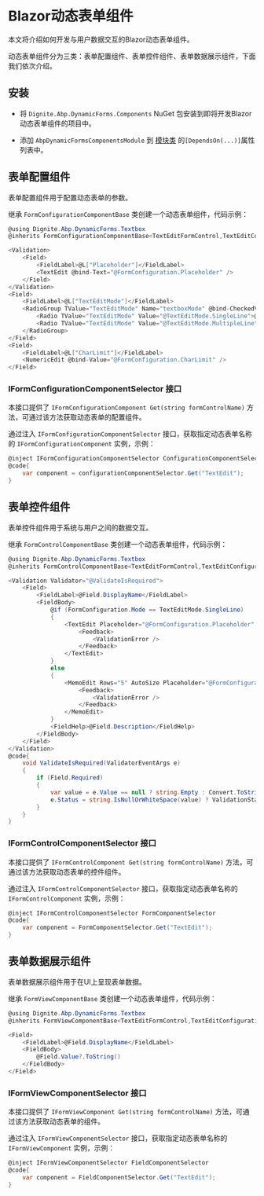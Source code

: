 # Blazor动态表单组件

本文将介绍如何开发与用户数据交互的Blazor动态表单组件。

动态表单组件分为三类：表单配置组件、表单控件组件、表单数据展示组件，下面我们依次介绍。

## 安装

* 将 `Dignite.Abp.DynamicForms.Components` NuGet 包安装到即将开发Blazor动态表单组件的项目中。

* 添加 `AbpDynamicFormsComponentsModule` 到 [模块类](https://docs.abp.io/en/abp/latest/Module-Development-Basics) 的`[DependsOn(...)]`属性列表中。

## 表单配置组件

表单配置组件用于配置动态表单的参数。

继承 `FormConfigurationComponentBase` 类创建一个动态表单组件，代码示例：

```csharp
@using Dignite.Abp.DynamicForms.Textbox
@inherits FormConfigurationComponentBase<TextEditFormControl,TextEditConfiguration>

<Validation>
    <Field>
        <FieldLabel>@L["Placeholder"]</FieldLabel>
        <TextEdit @bind-Text="@FormConfiguration.Placeholder" />
    </Field>
</Validation>
<Field>
    <FieldLabel>@L["TextEditMode"]</FieldLabel>
    <RadioGroup TValue="TextEditMode" Name="textboxMode" @bind-CheckedValue="@FormConfiguration.Mode">
        <Radio TValue="TextEditMode" Value="@TextEditMode.SingleLine">@L["SingleLine"]</Radio>
        <Radio TValue="TextEditMode" Value="@TextEditMode.MultipleLine">@L["MultipleLine"]</Radio>
    </RadioGroup>
</Field>
<Field>
    <FieldLabel>@L["CharLimit"]</FieldLabel>
    <NumericEdit @bind-Value="@FormConfiguration.CharLimit" />
</Field>
```

### IFormConfigurationComponentSelector 接口

本接口提供了 `IFormConfigurationComponent Get(string formControlName)` 方法，可通过该方法获取动态表单的配置组件。

通过注入 `IFormConfigurationComponentSelector` 接口，获取指定动态表单名称的 `IFormConfigurationComponent` 实例，示例：

```csharp
@inject IFormConfigurationComponentSelector ConfigurationComponentSelector
@code{
    var component = configurationComponentSelector.Get("TextEdit");
}
```

## 表单控件组件

表单控件组件用于系统与用户之间的数据交互。

继承 `FormControlComponentBase` 类创建一个动态表单组件，代码示例：

```csharp
@using Dignite.Abp.DynamicForms.Textbox
@inherits FormControlComponentBase<TextEditFormControl,TextEditConfiguration,string>

<Validation Validator="@ValidateIsRequired">
    <Field>
        <FieldLabel>@Field.DisplayName</FieldLabel>
        <FieldBody>
            @if (FormConfiguration.Mode == TextEditMode.SingleLine)
            {
                <TextEdit Placeholder="@FormConfiguration.Placeholder" MaxLength="@FormConfiguration.CharLimit" Text="@Field.Value?.ToString()" TextChanged="@ChangeValueAsync">
                    <Feedback>
                        <ValidationError />
                    </Feedback>
                </TextEdit>
            }
            else
            {
                <MemoEdit Rows="5" AutoSize Placeholder="@FormConfiguration.Placeholder" MaxLength="@FormConfiguration.CharLimit" Text="@Field.Value?.ToString()" TextChanged="@ChangeValueAsync">
                    <Feedback>
                        <ValidationError />
                    </Feedback>
                </MemoEdit>
            }
            <FieldHelp>@Field.Description</FieldHelp>
        </FieldBody>
    </Field>
</Validation>
@code{
    void ValidateIsRequired(ValidatorEventArgs e)
    {
        if (Field.Required)
        {
            var value = e.Value == null ? string.Empty : Convert.ToString(e.Value);
            e.Status = string.IsNullOrWhiteSpace(value) ? ValidationStatus.Error : ValidationStatus.Success;
        }
    }
}
```

### IFormControlComponentSelector 接口

本接口提供了 `IFormControlComponent Get(string formControlName)` 方法，可通过该方法获取动态表单的控件组件。

通过注入 `IFormControlComponentSelector` 接口，获取指定动态表单名称的 `IFormControlComponent` 实例，示例：

```csharp
@inject IFormControlComponentSelector FormComponentSelector
@code{
    var component = FormComponentSelector.Get("TextEdit");
}
```

## 表单数据展示组件

表单数据展示组件用于在UI上呈现表单数据。

继承 `FormViewComponentBase` 类创建一个动态表单组件，代码示例：

```csharp
@using Dignite.Abp.DynamicForms.Textbox
@inherits FormViewComponentBase<TextEditFormControl,TextEditConfiguration>

<Field>
    <FieldLabel>@Field.DisplayName</FieldLabel>
    <FieldBody>
        @Field.Value?.ToString()
    </FieldBody>
</Field>
```

### IFormViewComponentSelector 接口

本接口提供了 `IFormViewComponent Get(string formControlName)` 方法，可通过该方法获取动态表单的组件。

通过注入 `IFormViewComponentSelector` 接口，获取指定动态表单名称的 `IFormViewComponent` 实例，示例：

```csharp
@inject IFormViewComponentSelector FieldComponentSelector
@code{
    var component = FieldComponentSelector.Get("TextEdit");
}
```
